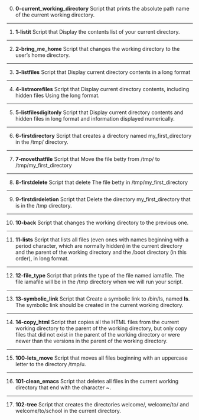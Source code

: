 0. **0-current_working_directory**
Script that prints the absolute path name of the current working directory.
---
1. **1-listit**
Script that Display the contents list of your current directory.
---
2. **2-bring_me_home**
Script that changes the working directory to the user’s home directory.
---
3. **3-listfiles**
Script that Display current directory contents in a long format
---
4. **4-listmorefiles**
Script that Display current directory contents, including hidden files Using the long format.
---
5. **5-listfilesdigitonly**
Script that Display current directory contents and hidden files in long format and information displayed numerically.
---
6. **6-firstdirectory**
Script that creates a directory named my_first_directory in the /tmp/ directory.
---
7. **7-movethatfile**
Script that Move the file betty from /tmp/ to /tmp/my_first_directory
---
8. **8-firstdelete**
Script that delete The file betty in /tmp/my_first_directory
---
9. **9-firstdirdeletion**
Script that Delete the directory my_first_directory that is in the /tmp directory.
---
10. **10-back**
Script that changes the working directory to the previous one.
---
11. **11-lists**
Script that lists all files (even ones with names beginning with a period character, which are normally hidden) in the current directory and the parent of the working directory and the /boot directory (in this order), in long format.
---
12. **12-file_type**
Script that prints the type of the file named iamafile. The file iamafile will be in the /tmp directory when we will run your script.
---
13. **13-symbolic_link**
Script that Create a symbolic link to /bin/ls, named __ls__. The symbolic link should be created in the current working directory.
---
14. **14-copy_html**
Script that copies all the HTML files from the current working directory to the parent of the working directory, but only copy files that did not exist in the parent of the working directory or were newer than the versions in the parent of the working directory.
---
15. **100-lets_move**
Script that moves all files beginning with an uppercase letter to the directory /tmp/u.
---
16. **101-clean_emacs**
Script that deletes all files in the current working directory that end with the character ~.
---
17. **102-tree**
Script that creates the directories welcome/, welcome/to/ and welcome/to/school in the current directory.
